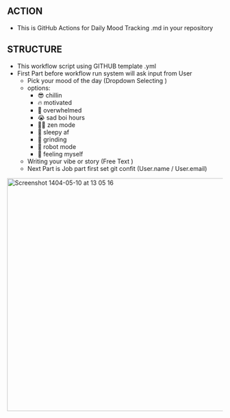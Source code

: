 ## ACTION
  - This is GitHub Actions for Daily Mood Tracking .md in your repository
## STRUCTURE
  - This workflow script using GITHUB template .yml
  - First Part before workflow run system will ask input from User
      - Pick your mood of the day (Dropdown Selecting **<Required>**)
      - options:
          - 😎 chillin
          - 🔥 motivated
          - 🤯 overwhelmed
          - 😭 sad boi hours
          - 🧘‍♂️ zen mode
          - 🥱 sleepy af
          - 😤 grinding
          - 🤖 robot mode
          - 🥳 feeling myself
      - Writing your vibe or story (Free Text <Optional>)
      - Next Part is Job part first set git confit (User.name / User.email)
<img width="556" height="543" alt="Screenshot 1404-05-10 at 13 05 16" src="https://github.com/user-attachments/assets/ff5a39b6-f877-47b6-9323-28d278772463" />
